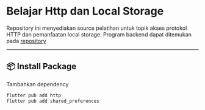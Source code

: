 # Belajar Http dan Local Storage

Repository ini menyediakan source pelatihan untuk topik akses protokol HTTP dan pemanfaatan local storage. Program backend dapat ditemukan pada [repository](http://google.com)

---

## **📦 Install Package**
Tambahkan dependency
```bash
flutter pub add http
flutter pub add shared_preferences
```
